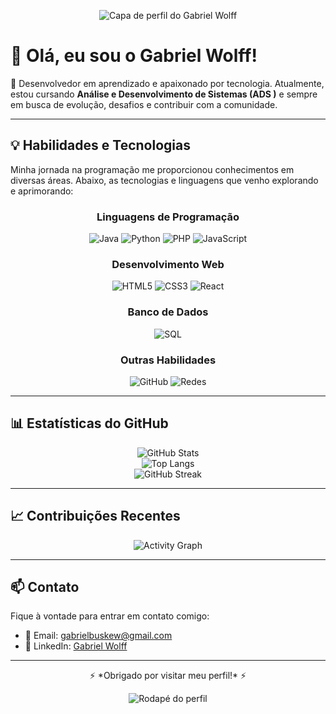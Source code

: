 <!-- Capa estilosa -->
<p align="center">
  <img src="https://capsule-render.vercel.app/api?type=waving&color=gradient&height=200&section=header&text=GabWolff&fontSize=60&fontAlignY=35&animation=twinkling&fontColor=fff" alt="Capa de perfil do Gabriel Wolff"/>
</p>

# 👋 Olá, eu sou o Gabriel Wolff!

🚀 Desenvolvedor em aprendizado e apaixonado por tecnologia. Atualmente, estou cursando **Análise e Desenvolvimento de Sistemas (ADS )** e sempre em busca de evolução, desafios e contribuir com a comunidade.

---

## 💡 Habilidades e Tecnologias

Minha jornada na programação me proporcionou conhecimentos em diversas áreas. Abaixo, as tecnologias e linguagens que venho explorando e aprimorando:

<div align="center">
  
### Linguagens de Programação

![Java](https://img.shields.io/badge/Java-ED8B00?style=for-the-badge&logo=java&logoColor=white )
![Python](https://img.shields.io/badge/Python-3776AB?style=for-the-badge&logo=python&logoColor=white )
![PHP](https://img.shields.io/badge/PHP-777BB4?style=for-the-badge&logo=php&logoColor=white )
![JavaScript](https://img.shields.io/badge/JavaScript-F7DF1E?style=for-the-badge&logo=javascript&logoColor=black )

### Desenvolvimento Web

![HTML5](https://img.shields.io/badge/HTML5-E34F26?style=for-the-badge&logo=html5&logoColor=white )
![CSS3](https://img.shields.io/badge/CSS3-1572B6?style=for-the-badge&logo=css3&logoColor=white )
![React](https://img.shields.io/badge/React-20232A?style=for-the-badge&logo=react&logoColor=61DAFB )

### Banco de Dados

![SQL](https://img.shields.io/badge/SQL-4479A1?style=for-the-badge&logo=mysql&logoColor=white )

### Outras Habilidades

![GitHub](https://img.shields.io/badge/GitHub-181717?style=for-the-badge&logo=github&logoColor=white )
![Redes](https://img.shields.io/badge/Networking-0088CC?style=for-the-badge&logo=cisco&logoColor=white )

</div>

---

## 📊 Estatísticas do GitHub

<div align="center">
  
![GitHub Stats](https://github-readme-stats.vercel.app/api?username=GabWolff&show_icons=true&theme=tokyonight&hide_border=false&count_private=true )  
![Top Langs](https://github-readme-stats.vercel.app/api/top-langs/?username=GabWolff&layout=compact&theme=tokyonight&hide_border=false )  
![GitHub Streak](https://streak-stats.demolab.com?user=GabWolff&theme=tokyonight&hide_border=false )  

</div>

---

## 📈 Contribuições Recentes

<div align="center">
  
![Activity Graph](https://github-readme-activity-graph.vercel.app/graph?username=GabWolff&theme=tokyo-night&hide_border=true )

</div>


---

## 📫 Contato

Fique à vontade para entrar em contato comigo:

- 📧 Email: [gabrielbuskew@gmail.com](mailto:gabrielbuskew@gmail.com)
- 💼 LinkedIn: [Gabriel Wolff](https://www.linkedin.com/in/gabriel-wolff-9768b3357 )

---

<p align="center">
  ⚡ *Obrigado por visitar meu perfil!* ⚡
</p>

<!-- Rodapé estiloso -->
<p align="center">
  <img src="https://capsule-render.vercel.app/api?type=waving&color=gradient&height=120&section=footer" alt="Rodapé do perfil"/>
</p>
